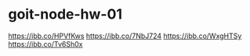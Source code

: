 # goit-node-hw-01

https://ibb.co/HPVfKws
https://ibb.co/7NbJ724
https://ibb.co/WxgHTSy
https://ibb.co/Tv6Sh0x
